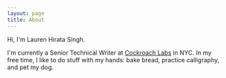 ```yaml
---
layout: page
title: About
---
```


Hi, I'm Lauren Hirata Singh.

I'm currently a Senior Technical Writer at [Cockroach Labs](cockroachlabs.com) in NYC. In my free time, I like to do stuff with my hands: bake bread, practice calligraphy, and pet my dog.
